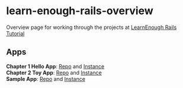 # learn-enough-rails-overview
Overview page for working through the projects at [LearnEnough Rails Tutorial](https://www.railstutorial.org/book)

## Apps

**Chapter 1 Hello App**: [Repo](https://github.com/lomky/learn-enough-rails-hello-app) and [Instance](https://immense-stream-82923.herokuapp.com/)  
**Chapter 2 Toy App**: [Repo](https://github.com/lomky/learn-enough-rails-toy-app) and [Instance]()  
**Sample App**: [Repo](https://github.com/lomky/learn-enough-rails-sample-app) and [Instance]()  


